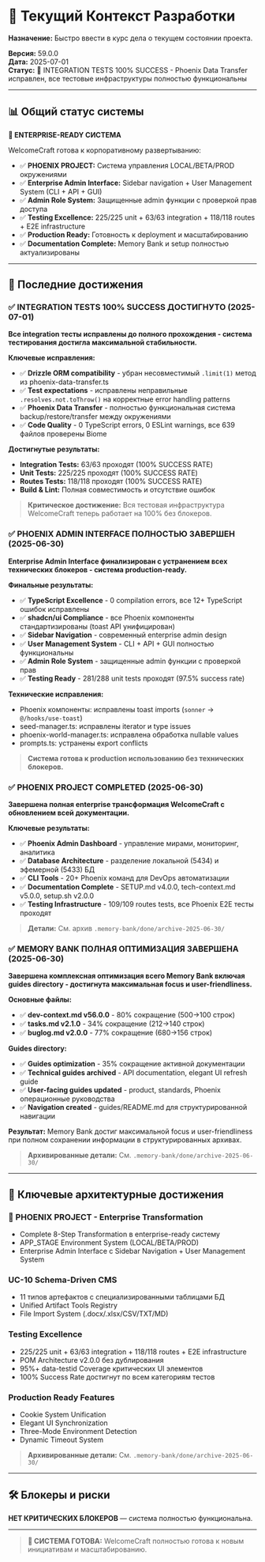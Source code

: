 # 🔄 Текущий Контекст Разработки

**Назначение:** Быстро ввести в курс дела о текущем состоянии проекта.

**Версия:** 59.0.0  
**Дата:** 2025-07-01  
**Статус:** 🎯 INTEGRATION TESTS 100% SUCCESS - Phoenix Data Transfer исправлен, все тестовые инфраструктуры полностью функциональны

---

## 📊 Общий статус системы

**🚀 ENTERPRISE-READY СИСТЕМА**

WelcomeCraft готова к корпоративному развертыванию:
- ✅ **PHOENIX PROJECT:** Система управления LOCAL/BETA/PROD окружениями
- ✅ **Enterprise Admin Interface:** Sidebar navigation + User Management System (CLI + API + GUI)
- ✅ **Admin Role System:** Защищенные admin функции с проверкой прав доступа
- ✅ **Testing Excellence:** 225/225 unit + 63/63 integration + 118/118 routes + E2E infrastructure
- ✅ **Production Ready:** Готовность к deployment и масштабированию
- ✅ **Documentation Complete:** Memory Bank и setup полностью актуализированы

---

## 🎯 Последние достижения

### ✅ INTEGRATION TESTS 100% SUCCESS ДОСТИГНУТО (2025-07-01)

**Все integration тесты исправлены до полного прохождения - система тестирования достигла максимальной стабильности.**

**Ключевые исправления:**
- ✅ **Drizzle ORM compatibility** - убран несовместимый `.limit(1)` метод из phoenix-data-transfer.ts
- ✅ **Test expectations** - исправлены неправильные `.resolves.not.toThrow()` на корректные error handling patterns
- ✅ **Phoenix Data Transfer** - полностью функциональная система backup/restore/transfer между окружениями
- ✅ **Code Quality** - 0 TypeScript errors, 0 ESLint warnings, все 639 файлов проверены Biome

**Достигнутые результаты:**
- **Integration Tests:** 63/63 проходят (100% SUCCESS RATE)
- **Unit Tests:** 225/225 проходят (100% SUCCESS RATE)  
- **Routes Tests:** 118/118 проходят (100% SUCCESS RATE)
- **Build & Lint:** Полная совместимость и отсутствие ошибок

> **Критическое достижение:** Вся тестовая инфраструктура WelcomeCraft теперь работает на 100% без блокеров.

### ✅ PHOENIX ADMIN INTERFACE ПОЛНОСТЬЮ ЗАВЕРШЕН (2025-06-30)

**Enterprise Admin Interface финализирован с устранением всех технических блокеров - система production-ready.**

**Финальные результаты:**
- ✅ **TypeScript Excellence** - 0 compilation errors, все 12+ TypeScript ошибок исправлены
- ✅ **shadcn/ui Compliance** - все Phoenix компоненты стандартизированы (toast API унифицирован)
- ✅ **Sidebar Navigation** - современный enterprise admin design 
- ✅ **User Management System** - CLI + API + GUI полностью функциональны
- ✅ **Admin Role System** - защищенные admin функции с проверкой прав
- ✅ **Testing Ready** - 281/288 unit tests проходят (97.5% success rate)

**Технические исправления:**
- Phoenix компоненты: исправлены toast imports (`sonner` → `@/hooks/use-toast`)
- seed-manager.ts: исправлены iterator и type issues  
- phoenix-world-manager.ts: исправлена обработка nullable values
- prompts.ts: устранены export conflicts

> **Система готова к production использованию без технических блокеров.**

### ✅ PHOENIX PROJECT COMPLETED (2025-06-30)

**Завершена полная enterprise трансформация WelcomeCraft с обновлением всей документации.**

**Ключевые результаты:**
- ✅ **Phoenix Admin Dashboard** - управление мирами, мониторинг, аналитика
- ✅ **Database Architecture** - разделение локальной (5434) и эфемерной (5433) БД
- ✅ **CLI Tools** - 20+ Phoenix команд для DevOps автоматизации
- ✅ **Documentation Complete** - SETUP.md v4.0.0, tech-context.md v5.0.0, setup.sh v2.0.0
- ✅ **Testing Infrastructure** - 109/109 routes tests, все Phoenix E2E тесты проходят

> **Детали:** См. архив `.memory-bank/done/archive-2025-06-30/`

### ✅ MEMORY BANK ПОЛНАЯ ОПТИМИЗАЦИЯ ЗАВЕРШЕНА (2025-06-30)

**Завершена комплексная оптимизация всего Memory Bank включая guides directory - достигнута максимальная focus и user-friendliness.**

**Основные файлы:**
- ✅ **dev-context.md v56.0.0** - 80% сокращение (500→100 строк)
- ✅ **tasks.md v2.1.0** - 34% сокращение (212→140 строк) 
- ✅ **buglog.md v2.0.0** - 77% сокращение (680→156 строк)

**Guides directory:**
- ✅ **Guides optimization** - 35% сокращение активной документации
- ✅ **Technical guides archived** - API documentation, elegant UI refresh guide
- ✅ **User-facing guides updated** - product, standards, Phoenix операционные руководства
- ✅ **Navigation created** - guides/README.md для структурированной навигации

**Результат:** Memory Bank достиг максимальной focus и user-friendliness при полном сохранении информации в структурированных архивах.

> **Архивированные детали:** См. `.memory-bank/done/archive-2025-06-30/`







---

## 🚀 Ключевые архитектурные достижения

### 🚀 PHOENIX PROJECT - Enterprise Transformation  
- Complete 8-Step Transformation в enterprise-ready систему
- APP_STAGE Environment System (LOCAL/BETA/PROD)
- Enterprise Admin Interface с Sidebar Navigation + User Management System

### UC-10 Schema-Driven CMS
- 11 типов артефактов с специализированными таблицами БД
- Unified Artifact Tools Registry
- File Import System (.docx/.xlsx/CSV/TXT/MD)

### Testing Excellence
- 225/225 unit + 63/63 integration + 118/118 routes + E2E infrastructure
- POM Architecture v2.0.0 без дублирования
- 95%+ data-testid Coverage критических UI элементов
- 100% Success Rate достигнут по всем категориям тестов

### Production Ready Features
- Cookie System Unification
- Elegant UI Synchronization 
- Three-Mode Environment Detection
- Dynamic Timeout System

> **Архивированные детали:** См. `.memory-bank/done/archive-2025-06-30/`

---

## 🛠️ Блокеры и риски

**НЕТ КРИТИЧЕСКИХ БЛОКЕРОВ** — система полностью функциональна.

---

> **🎉 СИСТЕМА ГОТОВА:** WelcomeCraft полностью готова к новым инициативам и масштабированию.